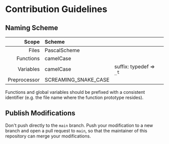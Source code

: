 # Contribution Guidelines

## Naming Scheme

|        Scope | Scheme               |                          |
| -----------: |:---------------------|:-------------------------|
|        Files | PascalScheme         |                          |
|    Functions | camelCase            |                          |
|    Variables | camelCase            | suffix: typedef => `_t`  |
| Preprocessor | SCREAMING_SNAKE_CASE |                          |

Functions and global variables should be prefixed with a consistent identifier (e.g. the file name where the function
prototype resides).

## Publish Modifications

Don't push directly to the `main` branch. Push your modification to a new branch and open a pull request to `main`, so
that the maintainer of this repository can merge your modifications.
